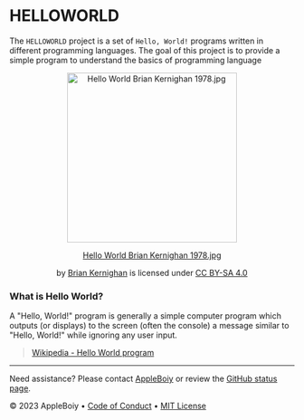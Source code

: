 # HELLOWORLD


The `HELLOWORLD` project is a set of `Hello, World!` programs written in different programming languages. The goal of this project is to provide a simple program to understand the basics of programming language

<p align="center">
<a href="https://commons.wikimedia.org/wiki/File:Hello_World_Brian_Kernighan_1978.jpg#/media/File:Hello_World_Brian_Kernighan_1978.jpg">
<img src="https://upload.wikimedia.org/wikipedia/commons/2/21/Hello_World_Brian_Kernighan_1978.jpg" alt="Hello World Brian Kernighan 1978.jpg" width="300" align="center">

<p align="center"><a href="https://commons.wikimedia.org/wiki/File:Hello_World_Brian_Kernighan_1978.jpg#/media/File:Hello_World_Brian_Kernighan_1978.jpg">Hello World Brian Kernighan 1978.jpg</a>
<p align="center"> by <a href="https://en.wikipedia.org/wiki/Brian_Kernighan">Brian Kernighan</a> is licensed under <a href="https://creativecommons.org/licenses/by-sa/4.0">CC BY-SA 4.0</a></p>
<p>
</a>
</p>


### What is Hello World?

A "Hello, World!" program is generally a simple computer program which outputs (or displays) to the screen (often the console) a message similar to "Hello, World!" while ignoring any user input.

> [Wikipedia - Hello World program](https://en.wikipedia.org/wiki/%22Hello,_World!%22_program)

---

Need assistance? Please contact [AppleBoiy](mailto:contact.chaipat@gmail.com) or review the [GitHub status page](https://www.githubstatus.com).

&copy; 2023 AppleBoiy &bull; [Code of Conduct](https://www.contributor-covenant.org/version/2/1/code_of_conduct/code_of_conduct.md) &bull; [MIT License](LICENSE)